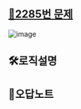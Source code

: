 <h2><a href="https://www.acmicpc.net/problem/2285">🚀2285번 문제</a></h2>

![image](https://github.com/user-attachments/assets/53a9a5eb-a1a6-4f6f-ad17-776a02681ada)

<h2>🛠️로직설명</h2>

<h2>📝오답노트</h2>
<br><br>
